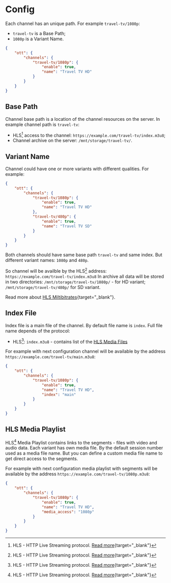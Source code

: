 # Config

Each channel has an unique path. For example `travel-tv/1080p`:

- `travel-tv` is a Base Path;
- `1080p` is a Variant Name.

```json
{
    "ott": {
        "channels": {
            "travel-tv/1080p": {
                "enable": true,
                "name": "Travel TV HD"
            }
        }
    }
}
```

## Base Path

Channel base path is a location of the channel resources on the server. In example channel path is `travel-tv`:

- HLS[^1] access to the channel: `https://example.com/travel-tv/index.m3u8`;
- Channel archive on the server: `/mnt/storage/travel-tv/`.

## Variant Name

Channel could have one or more variants with different qualities. For example:

```json
{
    "ott": {
        "channels": {
            "travel-tv/1080p": {
                "enable": true,
                "name": "Travel TV HD"
            },
            "travel-tv/480p": {
                "enable": true,
                "name": "Travel TV SD"
            }
        }
    }
}
```

Both channels should have same base path `travel-tv` and same index. But different variant names: `1080p` and `480p`.

So channel will be availble by the HLS[^1] address: `https://example.com/travel-tv/index.m3u8`
In archive all data will be stored in two directories: `/mnt/storage/travel-tv/1080p/` - for HD variant; `/mnt/storage/travel-tv/480p/` for SD variant.

Read more about [HLS Miltibitrates](/en/book/protocols/hls/#multibitrate){target="_blank"}.

## Index File

Index file is a main file of the channel. By default file name is `index`. Full file name depends of the protocol:

- HLS[^1]: `index.m3u8` - contains list of the [HLS Media Files](#hls-media-file)

For example with next configuration channel will be available by the address `https://example.com/travel-tv/main.m3u8`:

```json
{
    "ott": {
        "channels": {
            "travel-tv/1080p": {
                "enable": true,
                "name": "Travel TV HD",
                "index": "main"
            }
        }
    }
}
```

## HLS Media Playlist

HLS[^1] Media Playlist contains links to the segments - files with video and audio data. Each variant has own media file. By the default session number used as a media file name. But you can define a custom media file name to get direct access to the segments.

For example with next configuration media playlist with segments will be available by the address `https://example.com/travel-tv/1080p.m3u8`:

```json
{
    "ott": {
        "channels": {
            "travel-tv/1080p": {
                "enable": true,
                "name": "Travel TV HD",
                "media_access": "1080p"
            }
        }
    }
}
```

[^1]: HLS - HTTP Live Streaming protocol. [Read more](/en/book/protocols/hls/){target="_blank"}
